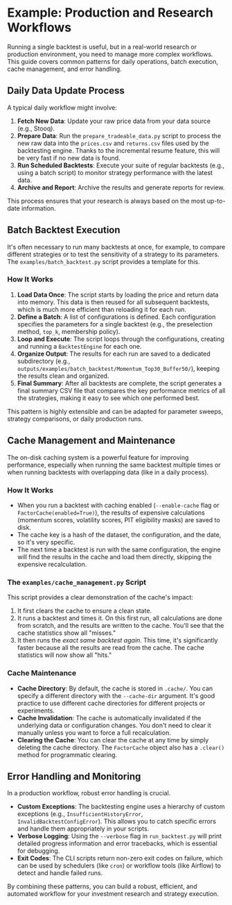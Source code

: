 # Example: Production and Research Workflows

Running a single backtest is useful, but in a real-world research or production environment, you need to manage more complex workflows. This guide covers common patterns for daily operations, batch execution, cache management, and error handling.

## Daily Data Update Process

A typical daily workflow might involve:

1. **Fetch New Data**: Update your raw price data from your data source (e.g., Stooq).
1. **Prepare Data**: Run the `prepare_tradeable_data.py` script to process the new raw data into the `prices.csv` and `returns.csv` files used by the backtesting engine. Thanks to the incremental resume feature, this will be very fast if no new data is found.
1. **Run Scheduled Backtests**: Execute your suite of regular backtests (e.g., using a batch script) to monitor strategy performance with the latest data.
1. **Archive and Report**: Archive the results and generate reports for review.

This process ensures that your research is always based on the most up-to-date information.

## Batch Backtest Execution

It's often necessary to run many backtests at once, for example, to compare different strategies or to test the sensitivity of a strategy to its parameters. The `examples/batch_backtest.py` script provides a template for this.

### How It Works

1. **Load Data Once**: The script starts by loading the price and return data into memory. This data is then reused for all subsequent backtests, which is much more efficient than reloading it for each run.
1. **Define a Batch**: A list of configurations is defined. Each configuration specifies the parameters for a single backtest (e.g., the preselection method, `top_k`, membership policy).
1. **Loop and Execute**: The script loops through the configurations, creating and running a `BacktestEngine` for each one.
1. **Organize Output**: The results for each run are saved to a dedicated subdirectory (e.g., `outputs/examples/batch_backtest/Momentum_Top30_Buffer50/`), keeping the results clean and organized.
1. **Final Summary**: After all backtests are complete, the script generates a final summary CSV file that compares the key performance metrics of all the strategies, making it easy to see which one performed best.

This pattern is highly extensible and can be adapted for parameter sweeps, strategy comparisons, or daily production runs.

## Cache Management and Maintenance

The on-disk caching system is a powerful feature for improving performance, especially when running the same backtest multiple times or when running backtests with overlapping data (like in a daily process).

### How It Works

- When you run a backtest with caching enabled (`--enable-cache` flag or `FactorCache(enabled=True)`), the results of expensive calculations (momentum scores, volatility scores, PIT eligibility masks) are saved to disk.
- The cache key is a hash of the dataset, the configuration, and the date, so it's very specific.
- The next time a backtest is run with the same configuration, the engine will find the results in the cache and load them directly, skipping the expensive recalculation.

### The `examples/cache_management.py` Script

This script provides a clear demonstration of the cache's impact:

1. It first clears the cache to ensure a clean state.
1. It runs a backtest and times it. On this first run, all calculations are done from scratch, and the results are written to the cache. You'll see that the cache statistics show all "misses."
1. It then runs the *exact same backtest again*. This time, it's significantly faster because all the results are read from the cache. The cache statistics will now show all "hits."

### Cache Maintenance

- **Cache Directory**: By default, the cache is stored in `.cache/`. You can specify a different directory with the `--cache-dir` argument. It's good practice to use different cache directories for different projects or experiments.
- **Cache Invalidation**: The cache is automatically invalidated if the underlying data or configuration changes. You don't need to clear it manually unless you want to force a full recalculation.
- **Clearing the Cache**: You can clear the cache at any time by simply deleting the cache directory. The `FactorCache` object also has a `.clear()` method for programmatic clearing.

## Error Handling and Monitoring

In a production workflow, robust error handling is crucial.

- **Custom Exceptions**: The backtesting engine uses a hierarchy of custom exceptions (e.g., `InsufficientHistoryError`, `InvalidBacktestConfigError`). This allows you to catch specific errors and handle them appropriately in your scripts.
- **Verbose Logging**: Using the `--verbose` flag in `run_backtest.py` will print detailed progress information and error tracebacks, which is essential for debugging.
- **Exit Codes**: The CLI scripts return non-zero exit codes on failure, which can be used by schedulers (like `cron`) or workflow tools (like Airflow) to detect and handle failed runs.

By combining these patterns, you can build a robust, efficient, and automated workflow for your investment research and strategy execution.

